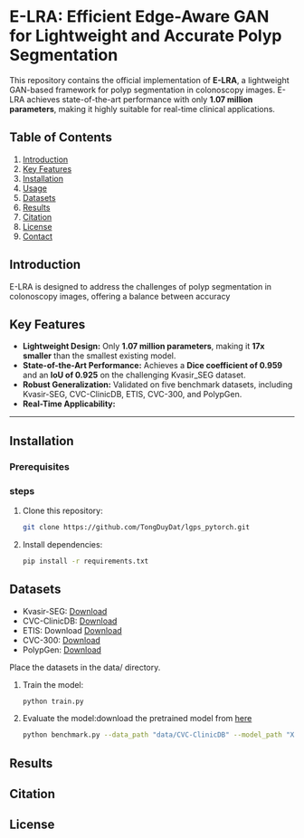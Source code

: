 
# E-LRA: Efficient Edge-Aware GAN for Lightweight and Accurate Polyp Segmentation

This repository contains the official implementation of **E-LRA**, a lightweight GAN-based framework for polyp segmentation in colonoscopy images. E-LRA achieves state-of-the-art performance with only **1.07 million parameters**, making it highly suitable for real-time clinical applications.


## Table of Contents
1. [Introduction](#introduction)
2. [Key Features](#key-features)
3. [Installation](#installation)
4. [Usage](#usage)
5. [Datasets](#datasets)
6. [Results](#results)
7. [Citation](#citation)
8. [License](#license)
9. [Contact](#contact)


## Introduction
E-LRA is designed to address the challenges of polyp segmentation in colonoscopy images, offering a balance between accuracy

## Key Features
- **Lightweight Design:** Only **1.07 million parameters**, making it **17x smaller** than the smallest existing model.
- **State-of-the-Art Performance:** Achieves a **Dice coefficient of 0.959** and an **IoU of 0.925** on the challenging Kvasir_SEG dataset.
- **Robust Generalization:** Validated on five benchmark datasets, including Kvasir-SEG, CVC-ClinicDB, ETIS, CVC-300, and PolypGen.
- **Real-Time Applicability:** 

---
## Installation
### Prerequisites
### steps
1. Clone this repository:
   ```bash
   git clone https://github.com/TongDuyDat/lgps_pytorch.git
2. Install dependencies:
   ```bash
   pip install -r requirements.txt
## Datasets
- Kvasir-SEG: [Download](https://datasets.simula.no/kvasir-seg/)
- CVC-ClinicDB: [Download](https://polyp.grand-challenge.org/CVCClinicDB/)
- ETIS: Download [Download](https://polyp.grand-challenge.org/ETISLarib/)
- CVC-300: [Download](http://pages.cvc.uab.es/CVC-Colon/)
- PolypGen: [Download](https://drive.google.com/drive/folders/16uL9n84SrMt7IiQFzTUQNaJ9TbHJ8DhW)

Place the datasets in the data/ directory.
1. Train the model:
   ```bash
   python train.py
2. Evaluate the model:download the pretrained model from [here](https://)
   ```bash
   python benchmark.py --data_path "data/CVC-ClinicDB" --model_path "XXX.h5"
## Results


## Citation

## License
